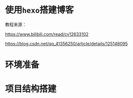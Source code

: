 # 使用`hexo`搭建博客

教程来源：

https://www.bilibili.com/read/cv12633102

https://blog.csdn.net/qq_41356250/article/details/125148095



# 环境准备



# 项目结构搭建